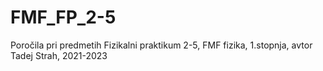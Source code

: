 # FMF_FP_2-5
Poročila pri predmetih Fizikalni praktikum 2-5, FMF fizika, 1.stopnja, avtor Tadej Strah, 2021-2023

